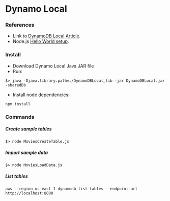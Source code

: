 # Dynamo Local

### References
* Link to [DynamoDB Local Article](http://docs.aws.amazon.com/amazondynamodb/latest/developerguide/DynamoDBLocal.html).
* Node.js [Hello World setup](http://docs.aws.amazon.com/amazondynamodb/latest/gettingstartedguide/GettingStarted.NodeJs.html).

### Install
* Download Dynamo Local Java JAR file
* Run:

```
$> java -Djava.library.path=./DynamoDBLocal_lib -jar DynamoDBLocal.jar -sharedDb
```

* Install node dependencies:
```
npm install
```


### Commands

##### Create sample tables
```
$> node MoviesCreateTable.js
```

##### Import sample data
```
$> node MoviesLoadData.js
```

##### List tables
```
aws --region us-east-1 dynamodb list-tables --endpoint-url http://localhost:8000
```
